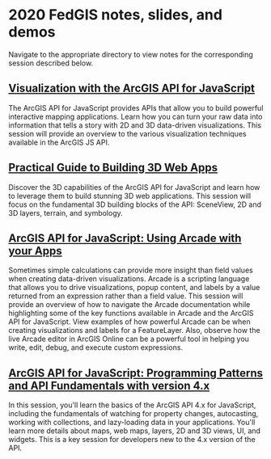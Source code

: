 # 2020 FedGIS notes, slides, and demos

Navigate to the appropriate directory to view notes for the corresponding session described below.

## [Visualization with the ArcGIS API for JavaScript](https://ekenes.github.io/conferences/fed-2020/presentations/viz/README.md)

The ArcGIS API for JavaScript provides APIs that allow you to build powerful interactive mapping applications. Learn how you can turn your raw data into information that tells a story with 2D and 3D data-driven visualizations. This session will provide an overview to the various visualization techniques available in the ArcGIS JS API.

## [Practical Guide to Building 3D Web Apps](https://ekenes.github.io/conferences/fed-2020/presentations/3d/README.md)

Discover the 3D capabilities of the ArcGIS API for JavaScript and learn how to leverage them to build stunning 3D web applications. This session will focus on the fundamental 3D building blocks of the API: SceneView, 2D and 3D layers, terrain, and symbology.

## [ArcGIS API for JavaScript: Using Arcade with your Apps](https://ekenes.github.io/conferences/fed-2020/presentations/arcade/README.md)

Sometimes simple calculations can provide more insight than field values when creating data-driven visualizations. Arcade is a scripting language that allows you to drive visualizations, popup content, and labels by a value returned from an expression rather than a field value. This session will provide an overview of how to navigate the Arcade documentation while highlighting some of the key functions available in Arcade and the ArcGIS API for JavaScript. View examples of how powerful Arcade can be when creating visualizations and labels for a FeatureLayer. Also, observe how the live Arcade editor in ArcGIS Online can be a powerful tool in helping you write, edit, debug, and execute custom expressions.

## [ArcGIS API for JavaScript: Programming Patterns and API Fundamentals with version 4.x](https://ekenes.github.io/conferences/fed-2020/presentations/fundamentals/README.md)

In this session, you'll learn the basics of the ArcGIS API 4.x for JavaScript, including the fundamentals of watching for property changes, autocasting, working with collections, and lazy-loading data in your applications. You'll learn more details about maps, web maps, layers, 2D and 3D views, UI, and widgets. This is a key session for developers new to the 4.x version of the API.
